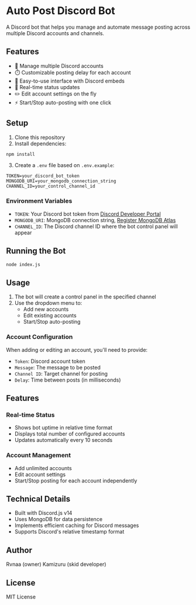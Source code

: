 # Auto Post Discord Bot

A Discord bot that helps you manage and automate message posting across multiple Discord accounts and channels.

## Features

- 🤖 Manage multiple Discord accounts
- ⏱️ Customizable posting delay for each account
- 📝 Easy-to-use interface with Discord embeds
- 🔄 Real-time status updates
- ✏️ Edit account settings on the fly
- ⚡ Start/Stop auto-posting with one click

## Setup

1. Clone this repository
2. Install dependencies:
```bash
npm install
```

3. Create a `.env` file based on `.env.example`:
```env
TOKEN=your_discord_bot_token
MONGODB_URI=your_mongodb_connection_string
CHANNEL_ID=your_control_channel_id
```

### Environment Variables

- `TOKEN`: Your Discord bot token from [Discord Developer Portal](https://discord.com/developers/applications)
- `MONGODB_URI`: MongoDB connection string, [Register MongoDB Atlas](https://www.mongodb.com/cloud/atlas/register)
- `CHANNEL_ID`: The Discord channel ID where the bot control panel will appear

## Running the Bot

```bash
node index.js
```

## Usage

1. The bot will create a control panel in the specified channel
2. Use the dropdown menu to:
   - Add new accounts
   - Edit existing accounts
   - Start/Stop auto-posting

### Account Configuration

When adding or editing an account, you'll need to provide:
- `Token`: Discord account token
- `Message`: The message to be posted
- `Channel ID`: Target channel for posting
- `Delay`: Time between posts (in milliseconds)

## Features

### Real-time Status
- Shows bot uptime in relative time format
- Displays total number of configured accounts
- Updates automatically every 10 seconds

### Account Management
- Add unlimited accounts
- Edit account settings
- Start/Stop posting for each account independently

## Technical Details

- Built with Discord.js v14
- Uses MongoDB for data persistence
- Implements efficient caching for Discord messages
- Supports Discord's relative timestamp format

## Author

Rvnaa (owner)
Kamizuru (skid developer)

## License

MIT License
